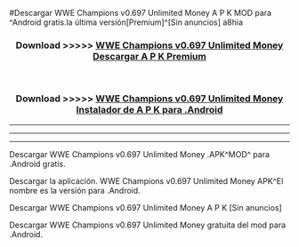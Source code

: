 #Descargar WWE Champions v0.697 Unlimited Money  A P K MOD para ^Android gratis.la última versión[Premium]^[Sin anuncios] a8hia



<div align="center">
<h3>Download >>>>> <a href="https://es-web.web.app/?es= ${title}">WWE Champions v0.697 Unlimited Money  Descargar A P K Premium</a></h3><br>

<h3>Download >>>>> <a href="https://es-web.web.app/?es= ${title}">WWE Champions v0.697 Unlimited Money  Instalador de A P K para .Android</a></h3>
</div>


----------------------------------------------------------

----------------------------------------------------------

----------------------------------------------------------

Descargar WWE Champions v0.697 Unlimited Money  .APK^MOD^ para .Android gratis.

Descargar la aplicación. WWE Champions v0.697 Unlimited Money  APK^El nombre es la versión para .Android.

Descargar WWE Champions v0.697 Unlimited Money  A P K [Sin anuncios]

Descargar WWE Champions v0.697 Unlimited Money  gratuita del mod para .Android.